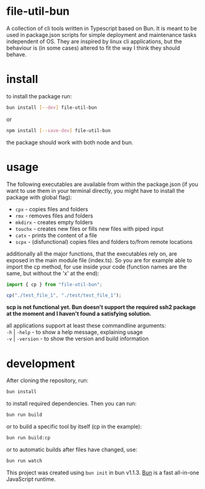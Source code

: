 # file-util-bun

A collection of cli tools written in Typescript based on Bun. It is meant to be used in package.json scripts for simple deployment and maintenance tasks independent of OS. 
They are inspired by linux cli applications, but the behaviour is (in some cases) altered to fit the way I think they should behave.

# install

to install the package run:

```bash
bun install [--dev] file-util-bun
```

or 

```bash
npm install [--save-dev] file-util-bun
```

the package should work with both node and bun.

# usage

The following executables are available from within the package.json (if you want to use them in your terminal directly, you might have to install the package with global flag):

* `cpx` - copies files and folders
* `rmx` - removes files and folders
* `mkdirx` - creates empty folders
* `touchx` - creates new files or fills new files with piped input
* `catx` - prints the content of a file
* `scpx` - (disfunctional) copies files and folders to/from remote locations

additionally all the major functions, that the executables rely on, are exposed in the main module file (index.ts). So you are for example able to import the cp method, for use inside your code (function names are the same, but without the 'x' at the end):

```javascript
import { cp } from "file-util-bun";

cp("./test_file_1", "./test/test_file_1");
```

__scp is not functional yet. Bun doesn't support the required ssh2 package at the moment and I haven't found a satisfying solution.__

all applications support at least these commandline arguments:  
`-h` | `-help` - to show a help message, explaining usage  
`-v` | `-version` - to show the version and build information

# development

After cloning the repository, run:

```bash
bun install
```

to install required dependencies. Then you can run:

```bash
bun run build
```

or to build a specific tool by itself (cp in the example):

```bash
bun run build:cp
```

or to automatic builds after files have changed, use:

```bash
bun run watch
```


This project was created using `bun init` in bun v1.1.3. [Bun](https://bun.sh) is a fast all-in-one JavaScript runtime.
